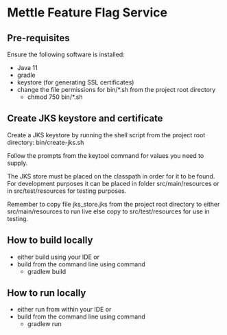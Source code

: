 # Mettle Feature Flag Service

## Pre-requisites

Ensure the following software is installed:
- Java 11
- gradle
- keystore (for generating SSL certificates)
- change the file permissions for bin/*.sh from the project root directory
  - chmod 750 bin/*.sh

## Create JKS keystore and certificate

Create a JKS keystore by running the shell script from the project root directory:
  bin/create-jks.sh

Follow the prompts from the keytool command for values you need to supply.

The JKS store must be placed on the classpath in order for it to be found. For development purposes it can be 
placed in folder src/main/resources or in src/test/resources for testing purposes.

Remember to copy file jks_store.jks from the project root directory to either src/main/resources to run live else
copy to src/test/resources for use in testing.

## How to build locally
- either build using your IDE or
- build from the command line using command
  - gradlew build

## How to run locally
- either run from within your IDE or
- build from the command line using command
  - gradlew run
